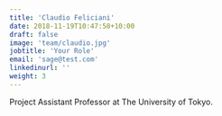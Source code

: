 ```yaml
---
title: 'Claudio Feliciani'
date: 2018-11-19T10:47:58+10:00
draft: false
image: 'team/claudio.jpg'
jobtitle: 'Your Role'
email: 'sage@test.com'
linkedinurl: ''
weight: 3
---
```


Project Assistant Professor at The University of Tokyo.